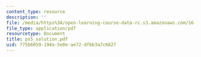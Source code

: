 ```yaml
---
content_type: resource
description: ''
file: /media/https%3A/open-learning-course-data-rc.s3.amazonaws.com/16-13-aerodynamics-of-viscous-fluids-fall-2003/775b6059194a5e0eae72df6b3a7c6827_ps5_solution.pdf
file_type: application/pdf
resourcetype: Document
title: ps5_solution.pdf
uid: 775b6059-194a-5e0e-ae72-df6b3a7c6827
---
```

